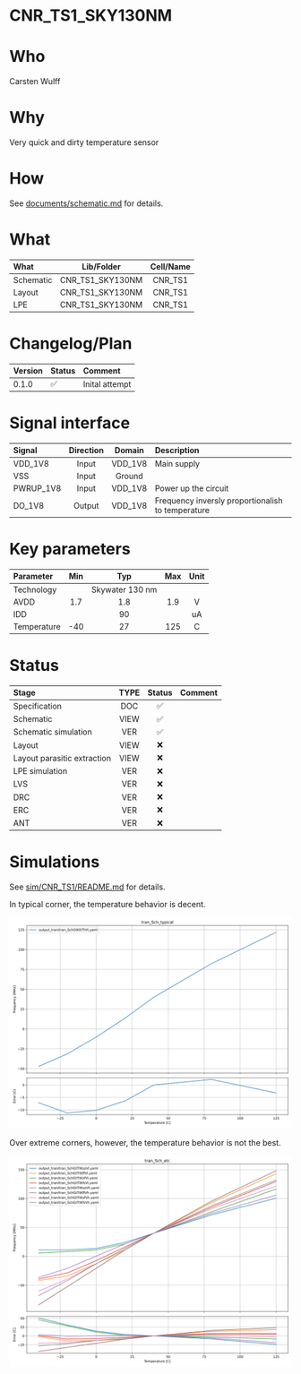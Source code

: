 
# CNR_TS1_SKY130NM

# Who
Carsten Wulff

# Why
Very quick and dirty temperature sensor 

# How
See [documents/schematic.md](documents/schematic.md) for details.




# What

| What            | Lib/Folder       | Cell/Name |
| :-              | :-:              | :-:       |
| Schematic       | CNR_TS1_SKY130NM | CNR_TS1 |
| Layout          | CNR_TS1_SKY130NM | CNR_TS1 |
| LPE             | CNR_TS1_SKY130NM | CNR_TS1 |


# Changelog/Plan
| Version | Status | Comment|
| :-| :-| :-|
|0.1.0 | :white_check_mark: | Inital attempt |


# Signal interface
| Signal    | Direction | Domain  | Description                                       |
|:----------|:---------:|:-------:|:--------------------------------------------------|
| VDD_1V8   | Input     | VDD_1V8 | Main supply                                       |
| VSS       | Input     | Ground  |                                                   |
| PWRUP_1V8 | Input     | VDD_1V8 | Power up the circuit                              |
| DO_1V8    | Output    | VDD_1V8 | Frequency inversly proportionalish to temperature |



# Key parameters
| Parameter   | Min | Typ             | Max | Unit |
|:------------|:---:|:---------------:|:---:|:----:|
| Technology  |     | Skywater 130 nm |     |      |
| AVDD        | 1.7 | 1.8             | 1.9 | V    |
| IDD         |     | 90              |     | uA   |
| Temperature | -40 | 27              | 125 | C    |


# Status

| Stage                       | TYPE | Status             | Comment |
|:----------------------------|:----:|:------------------:|:-------:|
| Specification               | DOC  | :white_check_mark: |         |
| Schematic                   | VIEW | :white_check_mark: |         |
| Schematic simulation        | VER  | :white_check_mark: |         |
| Layout                      | VIEW | :x:                |         |
| Layout parasitic extraction | VIEW | :x:                |         |
| LPE simulation              | VER  | :x:                |         |
| LVS                         | VER  | :x:                |         |
| DRC                         | VER  | :x:                |         |
| ERC                         | VER  | :x:                |         |
| ANT                         | VER  | :x:                |         |


# Simulations

See [sim/CNR_TS1/README.md](sim/CNR_TS1/README.md) for details.


In typical corner, the temperature behavior is decent. 

![](sim/CNR_TS1/tran_Sch_typical.svg)

Over extreme corners, however, the temperature behavior is not the best.

![](sim/CNR_TS1/tran_Sch_etc.svg)

